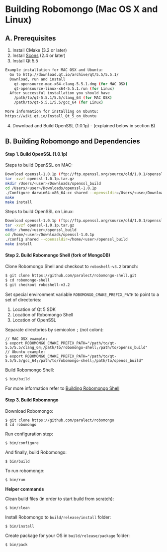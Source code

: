Building Robomongo (Mac OS X and Linux)
==================

A. Prerequisites
-------------

1. Install CMake (3.2 or later)
2. Install [Scons](http://scons.org/tag/releases.html) (2.4 or later)
3. Install Qt 5.5

  ```sh
Example installation for MAC OSX and Ubuntu:
    Go to http://download.qt.io/archive/qt/5.5/5.5.1/
    Download, run and install 
      qt-opensource-mac-x64-clang-5.5.1.dmg (for MAC OSX) 
      qt-opensource-linux-x64-5.5.1.run (for Linux)
    After successful installation you should have 
      /path/to/qt-5.5.1/5.5/clang_64 (for MAC OSX)
      /path/to/qt-5.5.1/5.5/gcc_64 (for Linux)

More information for installing on Ubuntu:
https://wiki.qt.io/Install_Qt_5_on_Ubuntu
```

4. Download and Build OpenSSL (1.0.1p) - (explained below in section B)

B. Building Robomongo and Dependencies
-------------

#### Step 1. Build OpenSSL (1.0.1p)

Steps to build OpenSSL on MAC:

  ```sh
Download openssl-1.0.1p (ftp://ftp.openssl.org/source/old/1.0.1/openssl-1.0.1p.tar.gz)
tar -xvzf openssl-1.0.1p.tar.gz
mkdir /Users/<user>/Downloads/openssl_build
cd /Users/<user>/Downloads/openssl-1.0.1p
./Configure darwin64-x86_64-cc shared --openssldir=/Users/<use>/Downloads/openssl_build
make
make install
```

Steps to build OpenSSL on Linux:

  ```sh
Download openssl-1.0.1p (ftp://ftp.openssl.org/source/old/1.0.1/openssl-1.0.1p.tar.gz)
tar -xvzf openssl-1.0.1p.tar.gz
mkdir /home/<user>/openssl_build
cd /home/<user>/Downloads/openssl-1.0.1p
./config shared --openssldir=/home/<user>/openssl_build
make install
```

#### Step 2. Build Robomongo Shell (fork of MongoDB)

Clone Robomongo Shell and checkout to `roboshell-v3.2` branch:

  ```sh
  $ git clone https://github.com/paralect/robomongo-shell.git
  $ cd robomongo-shell
  $ git checkout roboshell-v3.2
  ```

Set special environment variable `ROBOMONGO_CMAKE_PREFIX_PATH` to point to a set of 
directories:

1. Location of Qt 5 SDK  
2. Location of Robomongo Shell  
3. Location of OpenSSL  

Separate directories by semicolon `;` (not colon):

    // MAC OSX example:
    $ export ROBOMONGO_CMAKE_PREFIX_PATH="/path/to/qt-5.5/5.5/clang_64;/path/to/robomongo-shell;/path/to/openss_build"
    // Ubuntu example:
    $ export ROBOMONGO_CMAKE_PREFIX_PATH="/path/to/qt-5.5/5.5/gcc_64;/path/to/robomongo-shell;/path/to/openss_build"


Build Robomongo Shell:

  ```sh
  $ bin/build
  ```

For more information refer to [Building Robomongo Shell](BuildingMongoDB.md) 

#### Step 3. Build Robomongo

Download Robomongo: 

    $ git clone https://github.com/paralect/robomongo
    $ cd robomongo

Run configuration step:
    
    $ bin/configure 
    
And finally, build Robomongo:
    
    $ bin/build 

To run robomongo:

    $ bin/run
    

**Helper commands**
    
Clean build files (in order to start build from scratch):

    $ bin/clean
    
Install Robomongo to `build/release/install` folder:

    $ bin/install
    
Create package for your OS in `build/release/package` folder:

    $ bin/pack
    
